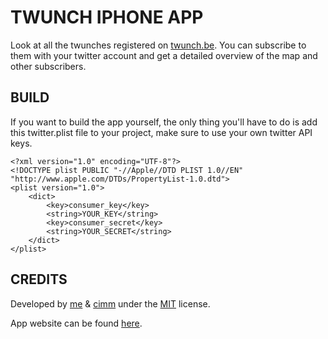 TWUNCH IPHONE APP
=================

Look at all the twunches registered on [twunch.be](http://www.twunch.be/). You can subscribe to them with your twitter account and get a detailed overview of the map and other subscribers.

BUILD
-----

If you want to build the app yourself, the only thing you'll have to do is add this twitter.plist file to your project, make sure to use your own twitter API keys.

`<?xml version="1.0" encoding="UTF-8"?>`<br/>
`<!DOCTYPE plist PUBLIC "-//Apple//DTD PLIST 1.0//EN" "http://www.apple.com/DTDs/PropertyList-1.0.dtd">`<br/>
`<plist version="1.0">`<br/>
`    <dict>`<br/>
`        <key>consumer_key</key>`<br/>
`        <string>YOUR_KEY</string>`<br/>
`        <key>consumer_secret</key>`<br/>
`        <string>YOUR_SECRET</string>`<br/>
`    </dict>`<br/>
`</plist>`

CREDITS
-------

Developed by [me](http://www.fousa.be/) & [cimm](http://www.suffix.be/) under the [MIT](http://creativecommons.org/licenses/MIT/) license.

App website can be found [here](http://fousa.github.com/twunch).
